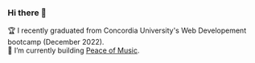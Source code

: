 ### Hi there 👋

<!--
**anthonykameka/anthonykameka** is a ✨ _special_ ✨ repository because its `README.md` (this file) appears on your GitHub profile.

Here are some ideas to get you started:

- 🔭 I’m currently working on ...
- 🌱 I’m currently learning ...
- 👯 I’m looking to collaborate on ...
- 🤔 I’m looking for help with ...
- 💬 Ask me about ...
- 📫 How to reach me: ...
- 😄 Pronouns: ...
- ⚡ Fun fact: ...
-->

🏆 I recently graduated from Concordia University's Web Developement bootcamp (December 2022).<br />
🔨 I’m currently building [Peace of Music](https://github.com/anthonykameka/PeaceofMusic).
